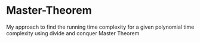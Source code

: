 # Master-Theorem
My approach to find the running time complexity for a given polynomial time complexity using divide and conquer Master Theorem
